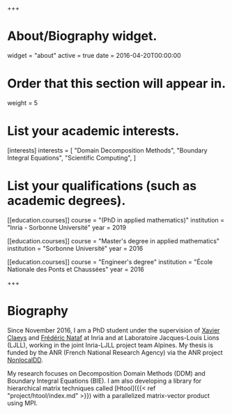 +++
# About/Biography widget.
widget = "about"
active = true
date = 2016-04-20T00:00:00

# Order that this section will appear in.
weight = 5

# List your academic interests.
[interests]
  interests = [
    "Domain Decomposition Methods",
    "Boundary Integral Equations",
    "Scientific Computing",
  ]

# List your qualifications (such as academic degrees).
[[education.courses]]
  course = "(PhD in applied mathematics)"
  institution = "Inria - Sorbonne Université"
  year = 2019

[[education.courses]]
  course = "Master's degree in applied mathematics"
  institution = "Sorbonne Université"
  year = 2016

[[education.courses]]
  course = "Engineer's degree"
  institution = "École Nationale des Ponts et Chaussées"
  year = 2016

+++

# Biography

Since November 2016, I am a PhD student under the supervision of [Xavier Claeys](https://www.ljll.math.upmc.fr/~claeys/) and [Frédéric Nataf](https://www.ljll.math.upmc.fr/nataf/) at Inria and at Laboratoire Jacques-Louis Lions (LJLL), working in the joint Inria-LJLL project team Alpines. My thesis is funded by the ANR (French National Research Agency) via the ANR project [NonlocalDD](https://www.ljll.math.upmc.fr/~claeys/nonlocaldd/index.html).

My research focuses on Decomposition Domain Methods (DDM) and Boundary Integral Equations (BIE). I am also developing a library for hierarchical matrix techniques called [Htool]({{< ref "project/htool/index.md" >}}) with a parallelized matrix-vector product using MPI.
